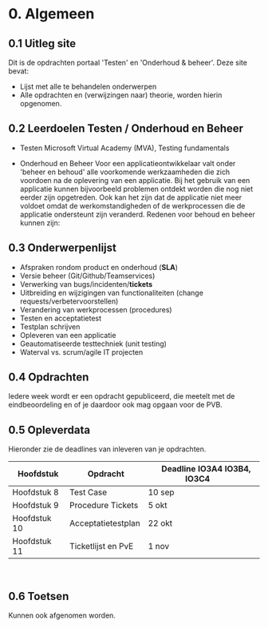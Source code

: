 # 0. Algemeen

## 0.1 Uitleg site
Dit is de opdrachten portaal 'Testen' en 'Onderhoud & beheer'.
Deze site bevat:
- Lijst met alle te behandelen onderwerpen
- Alle opdrachten en (verwijzingen naar) theorie, worden hierin opgenomen.

## 0.2 Leerdoelen Testen / Onderhoud en Beheer

- Testen
Microsoft Virtual Academy (MVA), Testing fundamentals

- Onderhoud en Beheer
Voor een applicatieontwikkelaar valt onder 'beheer en behoud' alle voorkomende werkzaamheden die zich voordoen na de oplevering van een applicatie. Bij het gebruik van een applicatie kunnen bijvoorbeeld problemen ontdekt worden die nog niet eerder zijn opgetreden. Ook kan het zijn dat de applicatie niet meer voldoet omdat de werkomstandigheden of de werkprocessen die de applicatie ondersteunt zijn veranderd. Redenen voor behoud en beheer kunnen zijn:

## 0.3 Onderwerpenlijst

 - Afspraken rondom product en onderhoud (__SLA__)
 - Versie beheer (Git/Github/Teamservices)
 - Verwerking van bugs/incidenten/__tickets__ 
 - Uitbreiding en wijzigingen van functionaliteiten (change requests/verbetervoorstellen)
 - Verandering van werkprocessen (procedures)
 - Testen  en acceptatietest
 - Testplan schrijven
 - Opleveren van een applicatie
 - Geautomatiseerde testtechniek (unit testing)
 - Waterval vs. scrum/agile IT projecten

## 0.4 Opdrachten

Iedere week wordt er een opdracht gepubliceerd, die meetelt met de eindbeoordeling en of je daardoor ook mag opgaan voor de PVB.

## 0.5 Opleverdata
Hieronder zie de deadlines van inleveren van je opdrachten. 

|&nbsp;Hoofdstuk | &nbsp;Opdracht | &nbsp; &nbsp; Deadline IO3A4 IO3B4, IO3C4 &nbsp; &nbsp; |
|----------------|--------------- | -------------------|
| Hoofdstuk 8    | Test Case  | 10 sep |
| Hoofdstuk 9    | Procedure Tickets  | 5 okt |
| Hoofdstuk 10    | Acceptatietestplan  | 22 okt |
| Hoofdstuk 11    | Ticketlijst en PvE  | 1 nov |

<br> 




## 0.6 Toetsen 

Kunnen ook afgenomen worden.